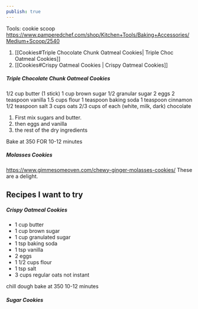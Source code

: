 ```yaml
---
publish: true
---
```

Tools: 
cookie scoop
https://www.pamperedchef.com/shop/Kitchen+Tools/Baking+Accessories/Medium+Scoop/2540

1. [[Cookies#Triple Chocolate Chunk Oatmeal Cookies| Triple Choc Oatmeal Cookies]]
2. [[Cookies#Crispy Oatmeal Cookies | Crispy Oatmeal Cookies]]

##### Triple Chocolate Chunk Oatmeal Cookies

$1/2$ cup butter (1 stick)
1 cup brown sugar
$1/2$ granular sugar
2 eggs
2 teaspoon vanilla
1.5 cups flour
1 teaspoon baking soda
1 teaspoon cinnamon 
$1/2$ teaspoon salt
3 cups oats
2/3 cups of each (white, milk, dark) chocolate

1. First mix sugars and butter.
2. then eggs and vanilla
3. the rest of the dry ingredients


Bake at 350 FOR 10-12 minutes

##### Molasses Cookies
https://www.gimmesomeoven.com/chewy-ginger-molasses-cookies/
These are a delight. 


## Recipes I want to try

##### Crispy Oatmeal Cookies
- 1 cup butter
- 1 cup brown sugar
- 1 cup granulated sugar
- 1 tsp baking soda
- 1 tsp vanilla
- 2 eggs
- 1 1/2 cups flour
- 1 tsp salt
- 3 cups regular oats not instant

chill dough
bake at 350 10-12 minutes

##### Sugar Cookies
